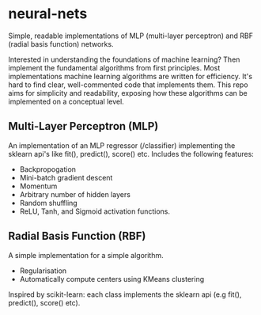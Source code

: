 # neural-nets

Simple, readable implementations of MLP (multi-layer perceptron) and RBF (radial basis function) networks. 

Interested in understanding the foundations of machine learning? Then implement the fundamental algorithms from first principles. Most implementations machine learning algorithms are written for efficiency. It's hard to find clear, well-commented code that implements them. This repo aims for simplicity and readability, exposing how these algorithms can be implemented on a conceptual level.

## Multi-Layer Perceptron (MLP) 
An implementation of an MLP regressor (/classifier) implementing the sklearn api's like fit(), predict(), score() etc. Includes the following features: 

- Backpropogation 
- Mini-batch gradient descent 
- Momentum 
- Arbitrary number of hidden layers
- Random shuffling
- ReLU, Tanh, and Sigmoid activation functions.  

## Radial Basis Function (RBF) 
A simple implementation for a simple algorithm. 

- Regularisation 
- Automatically compute centers using KMeans clustering

Inspired by scikit-learn: each class implements the sklearn api (e.g fit(), predict(), score() etc). 
